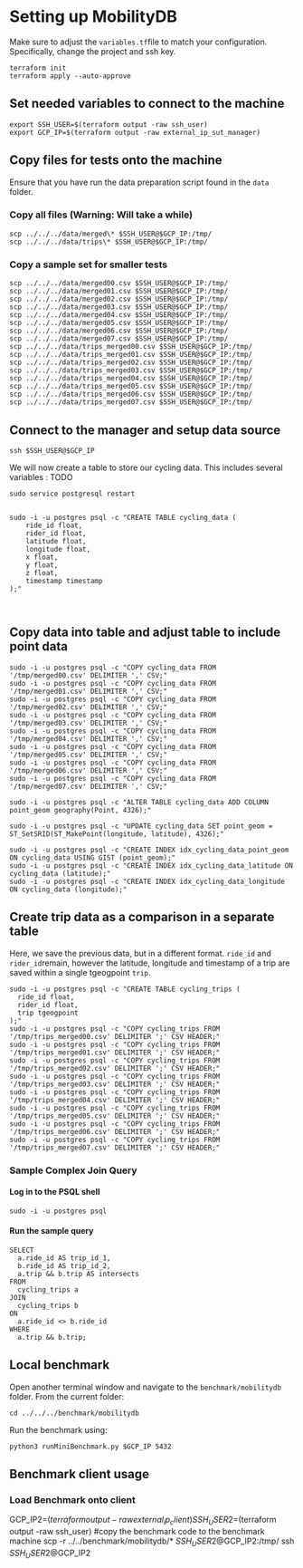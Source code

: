 # Setting up MobilityDB
Make sure to adjust the `variables.tf`file to match your configuration. Specifically, change the project and ssh key.
```
terraform init
terraform apply --auto-approve
```
## Set needed variables to connect to the machine
```
export SSH_USER=$(terraform output -raw ssh_user)
export GCP_IP=$(terraform output -raw external_ip_sut_manager)
```
## Copy files for tests onto the machine
Ensure that you have run the data preparation script found in the `data` folder.
### Copy all files (Warning: Will take a while)
```
scp ../../../data/merged\* $SSH_USER@$GCP_IP:/tmp/
scp ../../../data/trips\* $SSH_USER@$GCP_IP:/tmp/
```
### Copy a sample set for smaller tests
```
scp ../../../data/merged00.csv $SSH_USER@$GCP_IP:/tmp/
scp ../../../data/merged01.csv $SSH_USER@$GCP_IP:/tmp/
scp ../../../data/merged02.csv $SSH_USER@$GCP_IP:/tmp/
scp ../../../data/merged03.csv $SSH_USER@$GCP_IP:/tmp/
scp ../../../data/merged04.csv $SSH_USER@$GCP_IP:/tmp/
scp ../../../data/merged05.csv $SSH_USER@$GCP_IP:/tmp/
scp ../../../data/merged06.csv $SSH_USER@$GCP_IP:/tmp/
scp ../../../data/merged07.csv $SSH_USER@$GCP_IP:/tmp/
scp ../../../data/trips_merged00.csv $SSH_USER@$GCP_IP:/tmp/
scp ../../../data/trips_merged01.csv $SSH_USER@$GCP_IP:/tmp/
scp ../../../data/trips_merged02.csv $SSH_USER@$GCP_IP:/tmp/
scp ../../../data/trips_merged03.csv $SSH_USER@$GCP_IP:/tmp/
scp ../../../data/trips_merged04.csv $SSH_USER@$GCP_IP:/tmp/
scp ../../../data/trips_merged05.csv $SSH_USER@$GCP_IP:/tmp/
scp ../../../data/trips_merged06.csv $SSH_USER@$GCP_IP:/tmp/
scp ../../../data/trips_merged07.csv $SSH_USER@$GCP_IP:/tmp/
```

## Connect to the manager and setup data source
```
ssh $SSH_USER@$GCP_IP
```
We will now create a table to store our cycling data. This includes several variables : TODO
```
sudo service postgresql restart


sudo -i -u postgres psql -c "CREATE TABLE cycling_data (
    ride_id float,
    rider_id float,
    latitude float,
    longitude float,
    x float,
    y float,
    z float,
    timestamp timestamp
);"



```
## Copy data into table and adjust table to include point data
```
sudo -i -u postgres psql -c "COPY cycling_data FROM '/tmp/merged00.csv' DELIMITER ',' CSV;"
sudo -i -u postgres psql -c "COPY cycling_data FROM '/tmp/merged01.csv' DELIMITER ',' CSV;"
sudo -i -u postgres psql -c "COPY cycling_data FROM '/tmp/merged02.csv' DELIMITER ',' CSV;"
sudo -i -u postgres psql -c "COPY cycling_data FROM '/tmp/merged03.csv' DELIMITER ',' CSV;"
sudo -i -u postgres psql -c "COPY cycling_data FROM '/tmp/merged04.csv' DELIMITER ',' CSV;"
sudo -i -u postgres psql -c "COPY cycling_data FROM '/tmp/merged05.csv' DELIMITER ',' CSV;"
sudo -i -u postgres psql -c "COPY cycling_data FROM '/tmp/merged06.csv' DELIMITER ',' CSV;"
sudo -i -u postgres psql -c "COPY cycling_data FROM '/tmp/merged07.csv' DELIMITER ',' CSV;"

sudo -i -u postgres psql -c "ALTER TABLE cycling_data ADD COLUMN point_geom geography(Point, 4326);"

sudo -i -u postgres psql -c "UPDATE cycling_data SET point_geom = ST_SetSRID(ST_MakePoint(longitude, latitude), 4326);"

sudo -i -u postgres psql -c "CREATE INDEX idx_cycling_data_point_geom ON cycling_data USING GIST (point_geom);"
sudo -i -u postgres psql -c "CREATE INDEX idx_cycling_data_latitude ON cycling_data (latitude);"
sudo -i -u postgres psql -c "CREATE INDEX idx_cycling_data_longitude ON cycling_data (longitude);"

```

## Create trip data as a comparison in a separate table
Here, we save the previous data, but in a different format. `ride_id` and `rider_id`remain, however the latitude, longitude and timestamp of a trip are saved within a single tgeogpoint `trip`.
```
sudo -i -u postgres psql -c "CREATE TABLE cycling_trips (
  ride_id float,
  rider_id float,
  trip tgeogpoint
);"
sudo -i -u postgres psql -c "COPY cycling_trips FROM '/tmp/trips_merged00.csv' DELIMITER ';' CSV HEADER;"
sudo -i -u postgres psql -c "COPY cycling_trips FROM '/tmp/trips_merged01.csv' DELIMITER ';' CSV HEADER;"
sudo -i -u postgres psql -c "COPY cycling_trips FROM '/tmp/trips_merged02.csv' DELIMITER ';' CSV HEADER;"
sudo -i -u postgres psql -c "COPY cycling_trips FROM '/tmp/trips_merged03.csv' DELIMITER ';' CSV HEADER;"
sudo -i -u postgres psql -c "COPY cycling_trips FROM '/tmp/trips_merged04.csv' DELIMITER ';' CSV HEADER;"
sudo -i -u postgres psql -c "COPY cycling_trips FROM '/tmp/trips_merged05.csv' DELIMITER ';' CSV HEADER;"
sudo -i -u postgres psql -c "COPY cycling_trips FROM '/tmp/trips_merged06.csv' DELIMITER ';' CSV HEADER;"
sudo -i -u postgres psql -c "COPY cycling_trips FROM '/tmp/trips_merged07.csv' DELIMITER ';' CSV HEADER;"
```

### Sample Complex Join Query 
#### Log in to the PSQL shell
```
sudo -i -u postgres psql
```
#### Run the sample query 
``` 
SELECT 
  a.ride_id AS trip_id_1, 
  b.ride_id AS trip_id_2, 
  a.trip && b.trip AS intersects
FROM 
  cycling_trips a
JOIN 
  cycling_trips b 
ON 
  a.ride_id <> b.ride_id  
WHERE 
  a.trip && b.trip;
```

## Local benchmark
Open another terminal window and navigate to the `benchmark/mobilitydb` folder. From the current folder:
```
cd ../../../benchmark/mobilitydb
```
Run the benchmark using: 
```
python3 runMiniBenchmark.py $GCP_IP 5432
```
## Benchmark client usage

### Load Benchmark onto client
GCP_IP2=$(terraform output -raw external_ip_client)
SSH_USER2=$(terraform output -raw ssh_user)
#copy the benchmark code to the benchmark machine
scp -r ../../benchmark/mobilitydb/* $SSH_USER2@$GCP_IP2:/tmp/
ssh $SSH_USER2@$GCP_IP2

